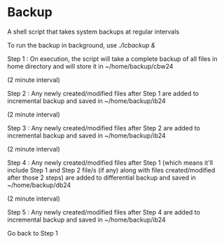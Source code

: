 # Backup
A shell script that takes system backups at regular intervals

To run the backup in background, use _./lcbackup &_

Step 1 : On execution, the script will take a complete backup of all files in home directory and will store it in ~/home/backup/cbw24

(2 minute interval)

Step 2 : Any newly created/modified files after Step 1 are added to incremental backup and saved in ~/home/backup/ib24

(2 minute interval)

Step 3 : Any newly created/modified files after Step 2 are added to incremental backup and saved in ~/home/backup/ib24

(2 minute interval)

Step 4 : Any newly created/modified files after Step 1 (which means it'll include Step 1 and Step 2 file/s (if any) along with files created/modified after those 2 steps) are added to differential backup and saved in ~/home/backup/db24

(2 minute interval)

Step 5 : Any newly created/modified files after Step 4 are added to incremental backup and saved in ~/home/backup/ib24

Go back to Step 1
